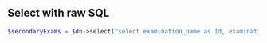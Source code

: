 ## Select with raw SQL

```php
$secondaryExams = $db->select("select examination_name as Id, examination_name from examinations where level='secondary' order by serial_number")->fromSQL()->fetchArray()->toList();
```



